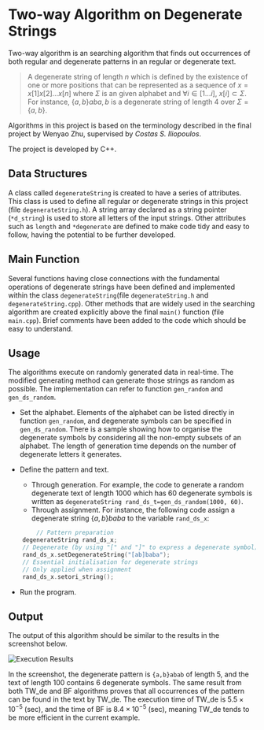 # Two-way Algorithm on Degenerate Strings
Two-way algorithm is an searching algorithm that finds out occurrences of both regular and degenerate patterns in an regular or degenerate text. 

> A degenerate string of length $n$ which is defined by the existence of one or more positions that can be represented as a sequence of $x=x[1]x[2]\dots x[n]$ where $\Sigma$ is an given alphabet and $\forall i\in [1\dots i],\ x[i]\subset \Sigma$. For instance, $\{a,b\}ab{a,b}$ is a degenerate string of length 4 over $\Sigma=\{a,b\}$.

Algorithms in this project is based on the terminology described in the final project by Wenyao Zhu, supervised by *Costas S. Iliopoulos*. 

The project is developed by C++.

## Data Structures
A class called `degenerateString` is created to have a series of attributes. This class is used to define all regular or degenerate strings in this project (file `degenerateString.h`). A string array declared as a string pointer (`*d_string`) is used to store all letters of the input strings. Other attributes such as `length` and `*degenerate` are defined to make code tidy and easy to follow, having the potential to be further developed.

## Main Function
Several functions having close connections with the fundamental operations of degenerate strings have been defined and implemented within the class `degenerateString`(file `degenerateString.h` and `degenerateString.cpp`). Other methods that are widely used in the searching algorithm are created explicitly above the final `main()` function (file `main.cpp`). Brief comments have been added to the code which should be easy to understand.

## Usage
The algorithms execute on randomly generated data in real-time. The modified generating method can generate those strings as random as possible. The implementation can refer to function `gen_random` and `gen_ds_random`.

+ Set the alphabet. Elements of the alphabet can be listed directly in function `gen_random`, and degenerate symbols can be specified in `gen_ds_random`. There is a sample showing how to organise the degenerate symbols by considering all the non-empty subsets of an alphabet. The length of generation time depends on the number of degenerate letters it generates.

+ Define the pattern and text. 

  + Through generation. For example, the code to generate a random degenerate text of length 1000 which has 60 degenerate symbols is written as `degenerateString rand_ds_t=gen_ds_random(1000, 60)`.
  + Through assignment. For instance, the following code assign a degenerate string $\{a,b\}baba$ to the variable `rand_ds_x`: 
```c++
		// Pattern preparation
    degenerateString rand_ds_x;
    // Degenerate (by using "[" and "]" to express a degenerate symbol) e.g.,
    rand_ds_x.setDegenerateString("[ab]baba");
    // Essential initialisation for degenerate strings
    // Only applied when assignment
    rand_ds_x.setori_string();
```

+ Run the program.

## Output
The output of this algorithm should be similar to the results in the screenshot below.

![Execution Results](https://tva1.sinaimg.cn/large/e6c9d24egy1h4zn9mm3cqj21c00u0te2.jpg)



In the screenshot, the degenerate pattern is `{a,b}abab` of length 5, and the text of length $100$ contains $6$ degenerate symbols. The same result from both TW_de and BF algorithms proves that all occurrences of the pattern can be found in the text by TW_de. The execution time of TW_de is $5.5\times 10^{-5}$ (sec), and the time of BF is $8.4\times10^{-5}$ (sec), meaning TW_de tends to be more efficient in the current example. 




